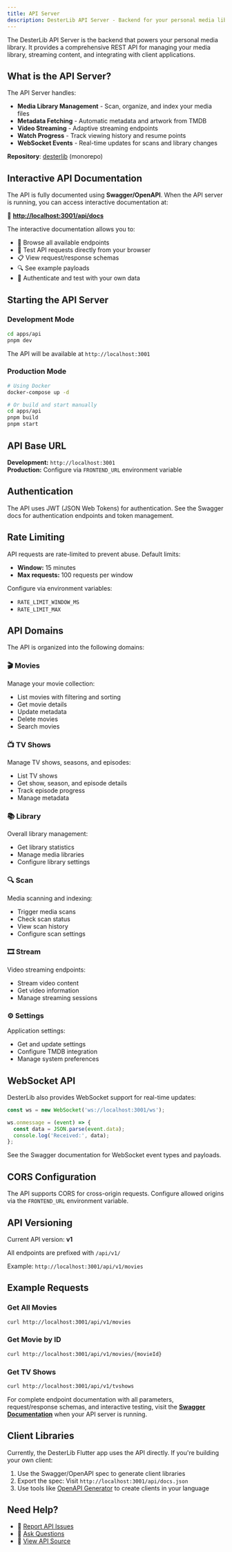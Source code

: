 ```yaml
---
title: API Server
description: DesterLib API Server - Backend for your personal media library
---
```


The DesterLib API Server is the backend that powers your personal media library. It provides a comprehensive REST API for managing your media library, streaming content, and integrating with client applications.

## What is the API Server?

The API Server handles:
- **Media Library Management** - Scan, organize, and index your media files
- **Metadata Fetching** - Automatic metadata and artwork from TMDB
- **Video Streaming** - Adaptive streaming endpoints
- **Watch Progress** - Track viewing history and resume points
- **WebSocket Events** - Real-time updates for scans and library changes

**Repository**: [desterlib](https://github.com/DesterLib/desterlib) (monorepo)

## Interactive API Documentation

The API is fully documented using **Swagger/OpenAPI**. When the API server is running, you can access interactive documentation at:

🔗 **[http://localhost:3001/api/docs](http://localhost:3001/api/docs)**

The interactive documentation allows you to:
- 📖 Browse all available endpoints
- 🧪 Test API requests directly from your browser
- 📋 View request/response schemas
- 🔍 See example payloads
- 🔐 Authenticate and test with your own data

## Starting the API Server

### Development Mode

```bash
cd apps/api
pnpm dev
```

The API will be available at `http://localhost:3001`

### Production Mode

```bash
# Using Docker
docker-compose up -d

# Or build and start manually
cd apps/api
pnpm build
pnpm start
```

## API Base URL

**Development:** `http://localhost:3001`  
**Production:** Configure via `FRONTEND_URL` environment variable

## Authentication

The API uses JWT (JSON Web Tokens) for authentication. See the Swagger docs for authentication endpoints and token management.

## Rate Limiting

API requests are rate-limited to prevent abuse. Default limits:
- **Window:** 15 minutes
- **Max requests:** 100 requests per window

Configure via environment variables:
- `RATE_LIMIT_WINDOW_MS`
- `RATE_LIMIT_MAX`

## API Domains

The API is organized into the following domains:

### 🎬 Movies
Manage your movie collection:
- List movies with filtering and sorting
- Get movie details
- Update metadata
- Delete movies
- Search movies

### 📺 TV Shows
Manage TV shows, seasons, and episodes:
- List TV shows
- Get show, season, and episode details
- Track episode progress
- Manage metadata

### 📚 Library
Overall library management:
- Get library statistics
- Manage media libraries
- Configure library settings

### 🔍 Scan
Media scanning and indexing:
- Trigger media scans
- Check scan status
- View scan history
- Configure scan settings

### 🎞️ Stream
Video streaming endpoints:
- Stream video content
- Get video information
- Manage streaming sessions

### ⚙️ Settings
Application settings:
- Get and update settings
- Configure TMDB integration
- Manage system preferences

## WebSocket API

DesterLib also provides WebSocket support for real-time updates:

```javascript
const ws = new WebSocket('ws://localhost:3001/ws');

ws.onmessage = (event) => {
  const data = JSON.parse(event.data);
  console.log('Received:', data);
};
```

See the Swagger documentation for WebSocket event types and payloads.

## CORS Configuration

The API supports CORS for cross-origin requests. Configure allowed origins via the `FRONTEND_URL` environment variable.

## API Versioning

Current API version: **v1**

All endpoints are prefixed with `/api/v1/`

Example: `http://localhost:3001/api/v1/movies`

## Example Requests

### Get All Movies

```bash
curl http://localhost:3001/api/v1/movies
```

### Get Movie by ID

```bash
curl http://localhost:3001/api/v1/movies/{movieId}
```

### Get TV Shows

```bash
curl http://localhost:3001/api/v1/tvshows
```

For complete endpoint documentation with all parameters, request/response schemas, and interactive testing, visit the **[Swagger Documentation](http://localhost:3001/api/docs)** when your API server is running.

## Client Libraries

Currently, the DesterLib Flutter app uses the API directly. If you're building your own client:

1. Use the Swagger/OpenAPI spec to generate client libraries
2. Export the spec: Visit `http://localhost:3001/api/docs.json`
3. Use tools like [OpenAPI Generator](https://openapi-generator.tech/) to create clients in your language

## Need Help?

- 🐛 [Report API Issues](https://github.com/DesterLib/desterlib/issues)
- 💬 [Ask Questions](https://github.com/DesterLib/desterlib/discussions)
- 📖 [View API Source](https://github.com/DesterLib/desterlib/tree/main/apps/api/src)

